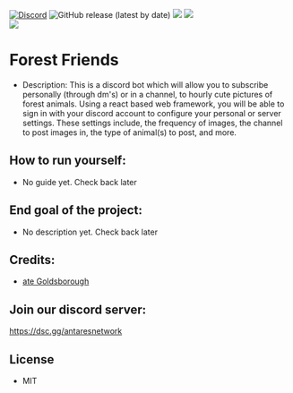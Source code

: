 [![Discord](https://discordapp.com/api/guilds/649703068799336454/widget.png)](https://playantares.com/discord)
![GitHub release (latest by date)](https://img.shields.io/github/v/release/Antares-Network/ForestFriends?style=social)
![](https://img.shields.io/github/repo-size/Antares-Network/ForestFriends?color=Green&style=flat-square)
![](https://img.shields.io/tokei/lines/github/Antares-Network/ForestFriends?style=flat-square)  
![](https://playantares.com/resources/icon.png) 

# Forest Friends
- Description: This is a discord bot which will allow you to subscribe personally (through dm's) or in a channel, to hourly cute pictures of forest animals. Using a react based web framework, you will be able to sign in with your discord account to configure your personal or server settings. These settings include, the frequency of images, the channel to post images in, the type of animal(s) to post, and more.

## How to run yourself:
- No guide yet. Check back later


## End goal of the project:
- No description yet. Check back later




## Credits:
- [ate Goldsborough](https://nathen418.com)

## Join our discord server:
https://dsc.gg/antaresnetwork

## License
- MIT
